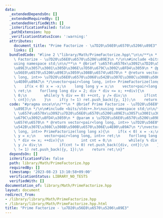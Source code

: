 ```yaml
---
data:
  _extendedDependsOn: []
  _extendedRequiredBy: []
  _extendedVerifiedWith: []
  _isVerificationFailed: false
  _pathExtension: hpp
  _verificationStatusIcon: ':warning:'
  attributes:
    document_title: "Prime Factorize - \u7D20\u56E0\u6570\u5206\u89E3"
    links: []
  bundledCode: "#line 2 \"library/Math/PrimeFactorize.hpp\"\n\n/**\n * @brief Prime\
    \ Factorize - \u7D20\u56E0\u6570\u5206\u89E3\n */\n\n#include <bits/stdc++.h>\n\
    using namespace std;\n\n/**\n * @brief \u6574\u6570x\u3092\u7D20\u56E0\u6570\u5206\
    \u89E3\u3057\u3001\u305D\u306E\u7D50\u679C\u3092\u8FD4\u3059\n * @param x \u7D20\
    \u56E0\u6570\u5206\u89E3\u3059\u308B\u6574\u6570\n * @return vector<pair<long\
    \ long, int>> \u7D20\u56E0\u6570\u3068\u542B\u307E\u308C\u308B\u500B\u6570\u306E\
    \u4E00\u89A7\n */\nvector<pair<long long, int>> PrimeFactorize(long long x){\n\
    \    if(x < 0) x = -x;\n    long long y = x;\n    vector<pair<long long, int>>\
    \ ret;\n    for(long long div = 2; div * div <= x; ++div){\n        int cnt =\
    \ 0;\n        while(y % div == 0) ++cnt, y /= div;\n        if(cnt != 0) ret.push_back({div,\
    \ cnt});\n    }\n    if(y != 1) ret.push_back({y, 1});\n    return ret;\n}\n"
  code: "#pragma once\n\n/**\n * @brief Prime Factorize - \u7D20\u56E0\u6570\u5206\
    \u89E3\n */\n\n#include <bits/stdc++.h>\nusing namespace std;\n\n/**\n * @brief\
    \ \u6574\u6570x\u3092\u7D20\u56E0\u6570\u5206\u89E3\u3057\u3001\u305D\u306E\u7D50\
    \u679C\u3092\u8FD4\u3059\n * @param x \u7D20\u56E0\u6570\u5206\u89E3\u3059\u308B\
    \u6574\u6570\n * @return vector<pair<long long, int>> \u7D20\u56E0\u6570\u3068\
    \u542B\u307E\u308C\u308B\u500B\u6570\u306E\u4E00\u89A7\n */\nvector<pair<long\
    \ long, int>> PrimeFactorize(long long x){\n    if(x < 0) x = -x;\n    long long\
    \ y = x;\n    vector<pair<long long, int>> ret;\n    for(long long div = 2; div\
    \ * div <= x; ++div){\n        int cnt = 0;\n        while(y % div == 0) ++cnt,\
    \ y /= div;\n        if(cnt != 0) ret.push_back({div, cnt});\n    }\n    if(y\
    \ != 1) ret.push_back({y, 1});\n    return ret;\n}"
  dependsOn: []
  isVerificationFile: false
  path: library/Math/PrimeFactorize.hpp
  requiredBy: []
  timestamp: '2023-08-23 13:10:58+09:00'
  verificationStatus: LIBRARY_NO_TESTS
  verifiedWith: []
documentation_of: library/Math/PrimeFactorize.hpp
layout: document
redirect_from:
- /library/library/Math/PrimeFactorize.hpp
- /library/library/Math/PrimeFactorize.hpp.html
title: "Prime Factorize - \u7D20\u56E0\u6570\u5206\u89E3"
---
```

